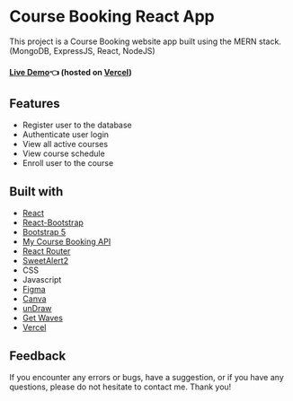 # Course Booking React App

This project is a Course Booking website app built using the MERN stack. (MongoDB, ExpressJS, React, NodeJS)

#### [Live Demo](https://codelab-react.vercel.app/):point_left: (hosted on [Vercel](https://vercel.com/))






## Features
- Register user to the database
- Authenticate user login
- View all active courses
- View course schedule
- Enroll user to the course


## Built with


- [React](https://reactjs.org/)
- [React-Bootstrap](https://react-bootstrap.github.io/)
- [Bootstrap 5](https://getbootstrap.com/docs/5.0/getting-started/introduction/)
- [My Course Booking API](https://github.com/GITvoren/course-booking-api)
- [React Router](https://reactrouter.com/)
- [SweetAlert2](https://sweetalert2.github.io/)
- CSS
- Javascript
- [Figma](https://figma.com/)
- [Canva](https://www.canva.com/en_ph/)
- [unDraw](https://undraw.co/search)
- [Get Waves](https://getwaves.io/)
- [Vercel](https://vercel.com/)

## Feedback
If you encounter any errors or bugs, have a suggestion, or if you have any questions, please do not hesitate to contact me. Thank you!


